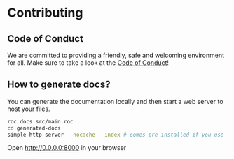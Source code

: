 # Contributing

## Code of Conduct

We are committed to providing a friendly, safe and welcoming environment for all. Make sure to take a look at the [Code of Conduct](https://github.com/roc-lang/roc/blob/main/CODE_OF_CONDUCT.md)!

## How to generate docs?

You can generate the documentation locally and then start a web server to host your files.

```bash
roc docs src/main.roc
cd generated-docs
simple-http-server --nocache --index # comes pre-installed if you use `nix develop`, otherwise use `cargo install simple-http-server`.
```

Open http://0.0.0.0:8000 in your browser
